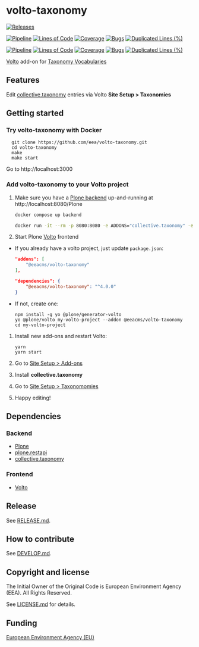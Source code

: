 # volto-taxonomy

[![Releases](https://img.shields.io/github/v/release/eea/volto-taxonomy)](https://github.com/eea/volto-taxonomy/releases)

[![Pipeline](https://ci.eionet.europa.eu/buildStatus/icon?job=volto-addons%2Fvolto-taxonomy%2Fmaster&subject=master)](https://ci.eionet.europa.eu/view/Github/job/volto-addons/job/volto-taxonomy/job/master/display/redirect)
[![Lines of Code](https://sonarqube.eea.europa.eu/api/project_badges/measure?project=volto-taxonomy-master&metric=ncloc)](https://sonarqube.eea.europa.eu/dashboard?id=volto-taxonomy-master)
[![Coverage](https://sonarqube.eea.europa.eu/api/project_badges/measure?project=volto-taxonomy-master&metric=coverage)](https://sonarqube.eea.europa.eu/dashboard?id=volto-taxonomy-master)
[![Bugs](https://sonarqube.eea.europa.eu/api/project_badges/measure?project=volto-taxonomy-master&metric=bugs)](https://sonarqube.eea.europa.eu/dashboard?id=volto-taxonomy-master)
[![Duplicated Lines (%)](https://sonarqube.eea.europa.eu/api/project_badges/measure?project=volto-taxonomy-master&metric=duplicated_lines_density)](https://sonarqube.eea.europa.eu/dashboard?id=volto-taxonomy-master)

[![Pipeline](https://ci.eionet.europa.eu/buildStatus/icon?job=volto-addons%2Fvolto-taxonomy%2Fdevelop&subject=develop)](https://ci.eionet.europa.eu/view/Github/job/volto-addons/job/volto-taxonomy/job/develop/display/redirect)
[![Lines of Code](https://sonarqube.eea.europa.eu/api/project_badges/measure?project=volto-taxonomy-develop&metric=ncloc)](https://sonarqube.eea.europa.eu/dashboard?id=volto-taxonomy-develop)
[![Coverage](https://sonarqube.eea.europa.eu/api/project_badges/measure?project=volto-taxonomy-develop&metric=coverage)](https://sonarqube.eea.europa.eu/dashboard?id=volto-taxonomy-develop)
[![Bugs](https://sonarqube.eea.europa.eu/api/project_badges/measure?project=volto-taxonomy-develop&metric=bugs)](https://sonarqube.eea.europa.eu/dashboard?id=volto-taxonomy-develop)
[![Duplicated Lines (%)](https://sonarqube.eea.europa.eu/api/project_badges/measure?project=volto-taxonomy-develop&metric=duplicated_lines_density)](https://sonarqube.eea.europa.eu/dashboard?id=volto-taxonomy-develop)

[Volto](https://github.com/plone/volto) add-on for [Taxonomy Vocabularies](https://github.com/collective/collective.taxonomy#taxonomy-vocabularies)

## Features

Edit [collective.taxonomy](https://github.com/collective/collective.taxonomy#taxonomy-vocabularies) entries via Volto **Site Setup > Taxonomies**

## Getting started

### Try volto-taxonomy with Docker

      git clone https://github.com/eea/volto-taxonomy.git
      cd volto-taxonomy
      make
      make start

Go to http://localhost:3000

### Add volto-taxonomy to your Volto project

1. Make sure you have a [Plone backend](https://plone.org/download) up-and-running at http://localhost:8080/Plone

   ```Bash
   docker compose up backend
   ```

   ```BASH
   docker run -it --rm -p 8080:8080 -e ADDONS="collective.taxonomy" -e PROFILES="collective.taxonomy:default" -e SITE=Plone plone/plone-backend
   ```

1. Start Plone [Volto](https://github.com/plone/volto) frontend

- If you already have a volto project, just update `package.json`:

  ```JSON
  "addons": [
      "@eeacms/volto-taxonomy"
  ],

  "dependencies": {
      "@eeacms/volto-taxonomy": "^4.0.0"
  }
  ```

- If not, create one:

  ```
  npm install -g yo @plone/generator-volto
  yo @plone/volto my-volto-project --addon @eeacms/volto-taxonomy
  cd my-volto-project
  ```

1. Install new add-ons and restart Volto:

   ```
   yarn
   yarn start
   ```

1. Go to [Site Setup > Add-ons](http://localhost:3000/controlpanel/addons)

1. Install **collective.taxonomy**

1. Go to [Site Setup > Taxonomomies](http://localhost:3000/controlpanel/taxonomies)

1. Happy editing!

## Dependencies

### Backend

- [Plone](https://plone.org/download)
- [plone.restapi](https://pypi.org/project/plone.restapi/)
- [collective.taxonomy](https://pypi.org/project/collective.taxonomy/)

### Frontend

- [Volto](https://github.com/plone/volto)

## Release

See [RELEASE.md](https://github.com/eea/volto-taxonomy/blob/master/RELEASE.md).

## How to contribute

See [DEVELOP.md](https://github.com/eea/volto-taxonomy/blob/master/DEVELOP.md).

## Copyright and license

The Initial Owner of the Original Code is European Environment Agency (EEA).
All Rights Reserved.

See [LICENSE.md](https://github.com/eea/volto-taxonomy/blob/master/LICENSE.md) for details.

## Funding

[European Environment Agency (EU)](http://eea.europa.eu)
